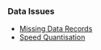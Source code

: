 ### Data Issues  
- [Missing Data Records](..\MissingDataRecs.html)  
- [Speed Quantisation](..\SpeedFromDistance.html)  

